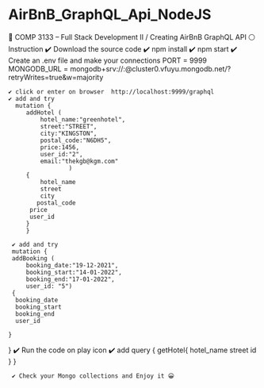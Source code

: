# AirBnB_GraphQL_Api_NodeJS
📌 COMP 3133 – Full Stack Development II /  Creating AirBnB GraphQL API
⚪️  Instruction
    ✔️ Download the source code
    ✔️ npm install
    ✔️ npm start
    ✔️ Create an .env file and make your connections 
          PORT = 9999
          MONGODB_URL = mongodb+srv://<username>:<password>@cluster0.vfuyu.mongodb.net/<dataname>?retryWrites=true&w=majority

    ✔️ click or enter on browser  http://localhost:9999/graphql
    ✔️ add and try
      mutation {
         addHotel (
             hotel_name:"greenhotel",
             street:"STREET",
             city:"KINGSTON",
             postal_code:"N6DH5",
             price:1456,
             user_id:"2",
             email:"thekgb@kgm.com"
  					 )
         {
             hotel_name
             street
             city
          	postal_code
          price
          user_id
         }
         }
       
     ✔️ add and try  
     mutation {
     addBooking (
         booking_date:"19-12-2021",
         booking_start:"14-01-2022",
      	 booking_end:"17-01-2022",
         user_id: "5")
     {
      booking_date
      booking_start
      booking_end
      user_id
      
    }
    
}
      ✔️ Run the code on play icon
      ✔️ add 
         query { getHotel{ hotel_name street id } }

     ✔️ Check your Mongo collections and Enjoy it 😀

